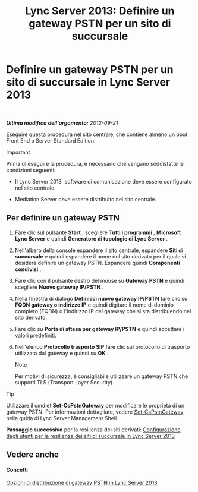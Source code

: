 ﻿---
title: 'Lync Server 2013: Definire un gateway PSTN per un sito di succursale'
TOCTitle: Definire un gateway PSTN per un sito di succursale
ms:assetid: 87be2fe2-1d56-4062-b430-439d4536414c
ms:mtpsurl: https://technet.microsoft.com/it-it/library/Gg398689(v=OCS.15)
ms:contentKeyID: 49301222
ms.date: 08/24/2015
mtps_version: v=OCS.15
ms.translationtype: HT
---

# Definire un gateway PSTN per un sito di succursale in Lync Server 2013

 

_**Ultima modifica dell'argomento:** 2012-09-21_

Eseguire questa procedura nel sito centrale, che contiene almeno un pool Front End o Server Standard Edition.

> [!IMPORTANT]  
> Prima di eseguire la procedura, è necessario che vengano soddisfatte le condizioni seguenti:<ul>
> 
> <li><p>Il Lync Server 2013  software di comunicazione deve essere configurato nel sito centrale.</p></li>
> 
> 
> <li><p>Mediation Server deve essere distribuito nel sito centrale.</p></li></ul>


## Per definire un gateway PSTN

1.  Fare clic sul pulsante **Start** , scegliere **Tutti i programmi** , **Microsoft Lync Server** e quindi **Generatore di topologie di Lync Server** .

2.  Nell'albero della console espandere il sito centrale, espandere **Siti di succursale** e quindi espandere il nome del sito derivato per il quale si desidera definire un gateway PSTN. Espandere quindi **Componenti condivisi** .

3.  Fare clic con il pulsante destro del mouse su **Gateway PSTN** e quindi scegliere **Nuovo gateway IP/PSTN** .

4.  Nella finestra di dialogo **Definisci nuovo gateway IP/PSTN** fare clic su **FQDN gateway o indirizzo IP** e quindi digitare il nome di dominio completo (FQDN) o l'indirizzo IP del gateway che si sta distribuendo nel sito derivato.

5.  Fare clic su **Porta di attesa per gateway IP/PSTN** e quindi accettare i valori predefiniti.

6.  Nell'elenco **Protocollo trasporto SIP** fare clic sul protocollo di trasporto utilizzato dal gateway e quindi su **OK** .
    

    > [!NOTE]
    > Per motivi di sicurezza, è consigliabile utilizzare un gateway PSTN che supporti TLS (Transport Layer Security).



> [!tip]  
> Utilizzare il cmdlet <strong>Set-CsPstnGateway</strong> per modificare le proprietà di un gateway PSTN. Per informazioni dettagliate, vedere <a href="https://docs.microsoft.com/en-us/powershell/module/skype/Set-CsPstnGateway">Set-CsPstnGateway</a> nella guida di Lync Server Management Shell.

**Passaggio successivo** per la resilienza dei siti derivati: [Configurazione degli utenti per la resilienza dei siti di succursale in Lync Server 2013](lync-server-2013-configuring-users-for-branch-site-resiliency.md)

## Vedere anche

#### Concetti

[Opzioni di distribuzione di gateway PSTN in Lync Server 2013](lync-server-2013-pstn-gateway-deployment-options.md)


